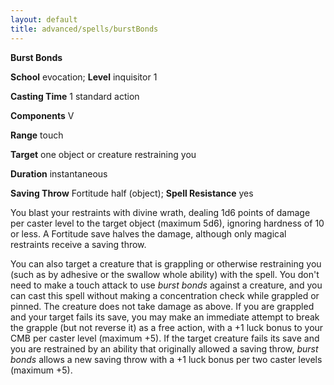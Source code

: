 ```yaml
---
layout: default
title: advanced/spells/burstBonds
---
```

 **Burst Bonds**

**School** evocation; **Level** inquisitor 1

**Casting Time** 1 standard action

**Components** V

**Range** touch

**Target** one object or creature restraining you

**Duration** instantaneous

**Saving Throw** Fortitude half (object); **Spell Resistance** yes

You blast your restraints with divine wrath, dealing 1d6 points of damage per caster level to the target object (maximum 5d6), ignoring hardness of 10 or less. A Fortitude save halves the damage, although only magical restraints receive a saving throw.

You can also target a creature that is grappling or otherwise restraining you (such as by adhesive or the swallow whole ability) with the spell. You don't need to make a touch attack to use _burst bonds_ against a creature, and you can cast this spell without making a concentration check while grappled or pinned. The creature does not take damage as above. If you are grappled and your target fails its save, you may make an immediate attempt to break the grapple (but not reverse it) as a free action, with a +1 luck bonus to your CMB per caster level (maximum +5). If the target creature fails its save and you are restrained by an ability that originally allowed a saving throw, _burst bonds_ allows a new saving throw with a +1 luck bonus per two caster levels (maximum +5).

